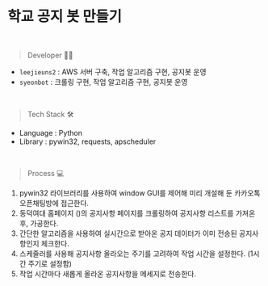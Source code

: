 # 학교 공지 봇 만들기

<br>

> Developer 👩‍💻

- `leejieuns2` : AWS 서버 구축, 작업 알고리즘 구현, 공지봇 운영
- `syeonbot` : 크롤링 구현, 작업 알고리즘 구현, 공지봇 운영

<br>

> Tech Stack 🛠

- Language : Python
- Library : pywin32, requests, apscheduler

<br>

> Process 💻

1. pywin32 라이브러리를 사용하여 window GUI를 제어해 미리 개설해 둔 카카오톡 오픈채팅방에 접근한다.
2. 동덕여대 홈페이지 ()의 공지사항 페이지를 크롤링하여 공지사항 리스트를 가져온 후, 가공한다.
3. 간단한 알고리즘을 사용하여 실시간으로 받아온 공지 데이터가 이미 전송된 공지사항인지 체크한다.
4. 스케줄러를 사용해 공지사항 올라오는 주기를 고려하여 작업 시간을 설정한다. (1시간 주기로 설정함)
5. 작업 시간마다 새롭게 올라온 공지사항을 메세지로 전송한다.
